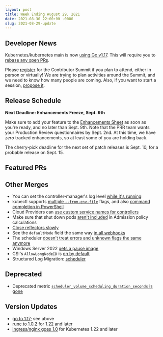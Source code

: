 ```yaml
---
layout: post
title: Week Ending August 29, 2021
date: 2021-08-30 22:00:00 -0000
slug: 2021-08-29-update
---
```


## Developer News

Kubernetes/kubernetes main is now [using Go v1.17](https://github.com/kubernetes/test-infra/pull/23358). This will require you to [rebase any open PRs](https://groups.google.com/g/kubernetes-dev/c/5kiB72M8518).

Please [register](https://www.kubernetes.dev/events/kcsna2021/) for the Contributor Summit if you plan to attend, either in person or virtually!  We are trying to plan activities around the Summit, and we need to know how many people are coming.  Also, if you want to start a session, [propose it](https://docs.google.com/forms/d/19floqXu_gTODG_yp18EZ9mTRWQrv80Ioo3dShg9CCu8/viewform).

## Release Schedule

**Next Deadline: Enhancements Freeze, Sept. 9th**

Make sure to add your feature to the [Enhancements Sheet](https://bit.ly/k8s123-enhancements) as soon as you're ready, and no later than Sept. 9th. Note that the PRR team wants your Production Review questionnaires by Sept. 2nd.  At this time, we have *zero* tracked enhancements, so at least some of you are holding back.

The cherry-pick deadline for the next set of patch releases is Sept. 10, for a probable release on Sept. 15.

## Featured PRs


## Other Merges

* You can set the controller-manager's log level [while it's running](https://github.com/kubernetes/kubernetes/pull/104571)
* kubectl supports [multiple `--from-env-file`](https://github.com/kubernetes/kubernetes/pull/104232) flags, and also [command completion in PowerShell](https://github.com/kubernetes/kubernetes/pull/103758)
* Cloud Providers can [use custom service names for controllers](https://github.com/kubernetes/kubernetes/pull/103178)
* Make sure that shut down pods [aren't included](https://github.com/kubernetes/kubernetes/pull/104577) in Admission policy calculations
* [Close reflectors slowly](https://github.com/kubernetes/kubernetes/pull/104604)
* See the `defaultMode` field the same way [in all webhooks](https://github.com/kubernetes/kubernetes/pull/104523)
* The scheduler [doesn't treat errors and unknown flags the same anymore](https://github.com/kubernetes/kubernetes/pull/104503)
* Windows Server 2022 [gets a pause image](https://github.com/kubernetes/kubernetes/pull/104438)
* CSI's `AllowLongNodeID` is [on by default](https://github.com/kubernetes/kubernetes/pull/104160)
* Structured Log Migration: [scheduler](https://github.com/kubernetes/kubernetes/pull/99273)

## Deprecated

* Deprecated metric [`scheduler_volume_scheduling_duration_seconds` is gone](https://github.com/kubernetes/kubernetes/pull/104518)

## Version Updates

* [go to 1.17](https://github.com/kubernetes/kubernetes/pull/103692); see above
* [runc to 1.0.2](https://github.com/kubernetes/kubernetes/pull/104529) for 1.22 and later
* [ingress/nginx goes 1.0](https://groups.google.com/g/kubernetes-dev/c/leg4zBmb2Fw) for Kubernetes 1.22 and later
